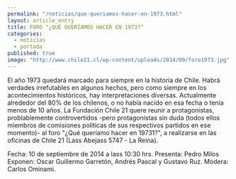 ```yaml
---
permalink: "/noticias/que-queriamos-hacer-en-1973.html"
layout: article_entry
title: FORO "¿QUÉ QUERÍAMOS HACER EN 1973?"
categories: 
  - noticias
  - portada
published: true
image: "http://www.chile21.cl/wp-content/uploads/2014/09/foro1973.jpg"
---
```


El año 1973 quedará marcado para siempre en la historia de Chile. Habrá verdades irrefutables en algunos hechos, pero como siempre en los acontecimientos históricos, hay interpretaciones diversas. Actualmente alrededor del 80% de los chilenos, o no había nacido en esa fecha o tenía menos de 10 años.
La Fundación Chile 21 quere reunir a protagonistas, problablemente controvertidos -pero protagonistas sin duda (todos ellos miembros de comisiones políticas de sus respectivos partidos en ese momento)- al foro "¿Qué queríamo hacer en 19731?", a realizarse en las oficinas de Chile 21 (Lass Abejass 5747 - La Reina).

Fecha: 10 de septiembre de 2014 a lass 10:30 hrs.
Presenta: Pedro Milos
Exponen: Oscar Guillermo Garretón, Andrés Pascal y Gustavo Ruz.
Modera: Carlos Ominami.
